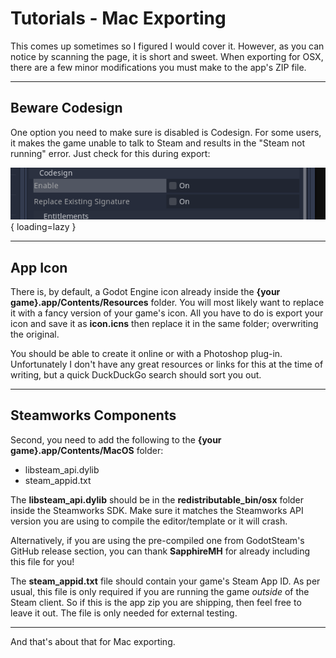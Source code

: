 # Tutorials - Mac Exporting

This comes up sometimes so I figured I would cover it. However, as you can notice by scanning the page, it is short and sweet. When exporting for OSX, there are a few minor modifications you must make to the app's ZIP file.


---

## Beware Codesign

One option you need to make sure is disabled is Codesign. For some users, it makes the game unable to talk to Steam and results in the "Steam not running" error. Just check for this during export:

![Codesign Fail](../assets/images/mac-caveats1.png){ loading=lazy }

---

## App Icon

There is, by default, a Godot Engine icon already inside the **{your game}.app/Contents/Resources** folder. You will most likely want to replace it with a fancy version of your game's icon. All you have to do is export your icon and save it as **icon.icns** then replace it in the same folder; overwriting the original.

You should be able to create it online or with a Photoshop plug-in. Unfortunately I don't have any great resources or links for this at the time of writing, but a quick DuckDuckGo search should sort you out.

---

## Steamworks Components

Second, you need to add the following to the **{your game}.app/Contents/MacOS** folder:

- libsteam_api.dylib
- steam_appid.txt

The **libsteam_api.dylib** should be in the **redistributable_bin/osx** folder inside the Steamworks SDK. Make sure it matches the Steamworks API version you are using to compile the editor/template or it will crash.

Alternatively, if you are using the pre-compiled one from GodotSteam's GitHub release section, you can thank **SapphireMH** for already including this file for you!

The **steam_appid.txt** file should contain your game's Steam App ID. As per usual, this file is only required if you are running the game _outside_ of the Steam client. So if this is the app zip you are shipping, then feel free to leave it out. The file is only needed for external testing.

---

And that's about that for Mac exporting.
